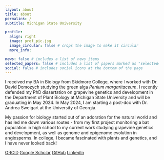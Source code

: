 ```yaml
---
layout: about
title: about
permalink: /
subtitle: Michigan State University

profile:
  align: right
  image: prof_pic.jpg
  image_circular: false # crops the image to make it circular
  more_info: 

news: false # includes a list of news items
selected_papers: false # includes a list of papers marked as "selected={true}"
social: false # includes social icons at the bottom of the page
---
```


I received my BA in Biology from Skidmore College, where I worked with Dr. David Domozych studying the green alga *Penium margaritaceum*. I recently defended my PhD dissertation on grapevine genetics and development in the Department of Plant Biology at Michigan State University and will be graduating in May 2024. In May 2024, I am starting a post-doc with Dr. Andrea Sweigart at the University of Georgia.

My passion for biology started out of an adoration for the natural world and has led me down various routes - from my first project monitoring a bat population in high school to my current work studying grapevine genetics and development, as well as genome and epigenome evolution in angiosperms.  In college, I became fascinated with plants and genetics, and I have never looked back! 

<i class="ai ai-orcid ai-lg"></i> [ORCID](https://orcid.org/0000-0001-8857-3222)
<i class="ai ai-google-scholar ai-lg"></i> [Google Scholar](https://scholar.google.com/citations?user=p942xSkAAAAJ&hl=en&oi=ao)
<i class="fa-brands fa-github fa-lg"></i> [GitHub](https://github.com/eleanore-ritter)
<i class="fa-brands fa-linkedin-in fa-lg"></i> [LinkedIn](https://www.linkedin.com/in/eleanoreritter)
